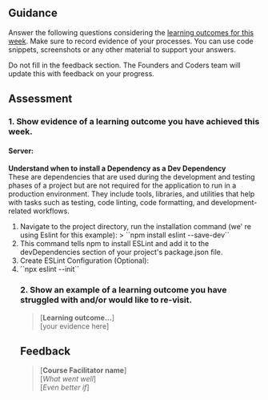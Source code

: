 ## Guidance
Answer the following questions considering the [learning outcomes for this week](https://learn.foundersandcoders.com/course/syllabus/developer/server/learning-outcomes/).
Make sure to record evidence of your processes. You can use code snippets, screenshots or any other material to support your answers.

Do not fill in the feedback section. The Founders and Coders team will update this with feedback on your progress.

## Assessment
 ### 1. Show evidence of a learning outcome you have achieved this week.
 #### Server:
 **Understand when to install a Dependency as a Dev Dependency**  
 These are dependencies that are used during the development and testing phases of a project but are not required for the application to run in a production environment. They include tools, libraries, and utilities that help with tasks such as testing, code linting, code formatting, and development-related workflows.
<ol> 
 <li>Navigate to the project directory, run the installation command (we' re using Eslint for this example): 
    > ``npm install eslint --save-dev``</li>
<li> This command tells npm to install ESLint and add it to the devDependencies section of your project's package.json file.</li>
<li> Create ESLint Configuration (Optional):</li>
<li> ``npx eslint --init``</li>


 ### 2. Show an example of a learning outcome you have struggled with and/or would like to re-visit.
> [**Learning outcome...**]  
> [your evidence here]

## Feedback
> [**Course Facilitator name**]  
> [*What went well*]  
> [*Even better if*]
